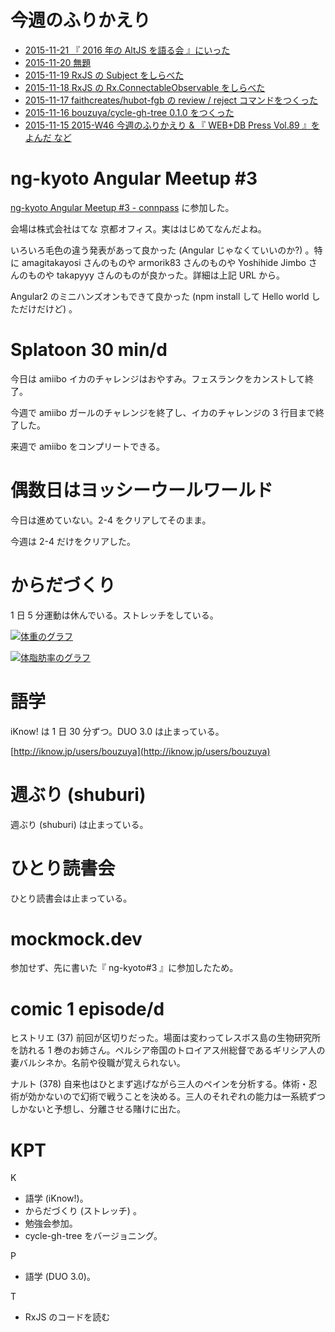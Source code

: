 # 今週のふりかえり

- [2015-11-21 『 2016 年の AltJS を語る会 』にいった][2015-11-21]
- [2015-11-20 無題][2015-11-20]
- [2015-11-19 RxJS の Subject をしらべた][2015-11-19]
- [2015-11-18 RxJS の Rx.ConnectableObservable をしらべた][2015-11-18]
- [2015-11-17 faithcreates/hubot-fgb の review / reject コマンドをつくった][2015-11-17]
- [2015-11-16 bouzuya/cycle-gh-tree 0.1.0 をつくった][2015-11-16]
- [2015-11-15 2015-W46 今週のふりかえり & 『 WEB+DB Press Vol.89 』をよんだ など][2015-11-15]

# ng-kyoto Angular Meetup #3

[ng-kyoto Angular Meetup #3 - connpass](http://ng-kyoto.connpass.com/event/20512/) に参加した。

会場は株式会社はてな 京都オフィス。実ははじめてなんだよね。

いろいろ毛色の違う発表があって良かった (Angular じゃなくていいのか?) 。特に amagitakayosi さんのものや armorik83 さんのものや Yoshihide Jimbo さんのものや takapyyy さんのものが良かった。詳細は上記 URL から。

Angular2 のミニハンズオンもできて良かった (npm install して Hello world しただけだけど) 。

# Splatoon 30 min/d

今日は amiibo イカのチャレンジはおやすみ。フェスランクをカンストして終了。

今週で amiibo ガールのチャレンジを終了し、イカのチャレンジの 3 行目まで終了した。

来週で amiibo をコンプリートできる。

# 偶数日はヨッシーウールワールド

今日は進めていない。2-4 をクリアしてそのまま。

今週は 2-4 だけをクリアした。

# からだづくり

1 日 5 分運動は休んでいる。ストレッチをしている。

[![体重のグラフ][graph-weight-img]][graph-weight-url]

[![体脂肪率のグラフ][graph-percent-img]][graph-percent-url]

# 語学

iKnow! は 1 日 30 分ずつ。DUO 3.0 は止まっている。

[http://iknow.jp/users/bouzuya](http://iknow.jp/users/bouzuya)

# 週ぶり (shuburi)

週ぶり (shuburi) は止まっている。

# ひとり読書会

ひとり読書会は止まっている。

# mockmock.dev

参加せず、先に書いた『 ng-kyoto#3 』に参加したため。

# comic 1 episode/d

ヒストリエ (37) 前回が区切りだった。場面は変わってレスボス島の生物研究所を訪れる 1 巻のお姉さん。ペルシア帝国のトロイアス州総督であるギリシア人の妻バルシネか。名前や役職が覚えられない。

ナルト (378) 自来也はひとまず逃げながら三人のペインを分析する。体術・忍術が効かないので幻術で戦うことを決める。三人のそれぞれの能力は一系統ずつしかないと予想し、分離させる賭けに出た。

# KPT

K

- 語学 (iKnow!)。
- からだづくり (ストレッチ) 。
- 勉強会参加。
- cycle-gh-tree をバージョニング。

P

- 語学 (DUO 3.0)。

T

- RxJS のコードを読む

[graph-percent-img]: http://graph.hatena.ne.jp/bouzuya/graph?graphname=percent&startdate=2015-01-01&enddate=2015-11-22
[graph-percent-url]: http://graph.hatena.ne.jp/bouzuya/percent/?startdate=2015-01-01&enddate=2015-11-22
[graph-weight-img]: http://graph.hatena.ne.jp/bouzuya/graph?graphname=weight&startdate=2015-01-01&enddate=2015-11-22
[graph-weight-url]: http://graph.hatena.ne.jp/bouzuya/weight/?startdate=2015-01-01&enddate=2015-11-22
[bouzuya/cycle-gh-tree]: https://github.com/bouzuya/cycle-gh-tree
[2015-11-15]: http://blog.bouzuya.net/2015/11/15/
[2015-11-16]: http://blog.bouzuya.net/2015/11/16/
[2015-11-17]: http://blog.bouzuya.net/2015/11/17/
[2015-11-18]: http://blog.bouzuya.net/2015/11/18/
[2015-11-19]: http://blog.bouzuya.net/2015/11/19/
[2015-11-20]: http://blog.bouzuya.net/2015/11/20/
[2015-11-21]: http://blog.bouzuya.net/2015/11/21/
